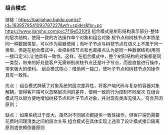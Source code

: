 ### 组合模式
链接：https://baijiahao.baidu.com/s?id=1639579541093787227&wfr=spider&for=pc
      https://www.jianshu.com/p/c7f19e5310f9
组合模式是树形结构表示部分-整体的层次结构，使用一致的方法操作单个对象和组合对象
根节点和树枝节点本质是同一种数据类型，可以作为容器使用；而叶子节点与树枝节点在语义上不属于同一类型，但是在组合模式中，会把树枝节点和也直接点认为是同一种数据结构(用同一接口定义),让他具有一致性。这样，在组合模式中，整个树形结构的对象都是同一类型，带来的好处是客户无需辨别树枝节点还是叶子节点，而是直接进行操作，带来极大的便利。
组合模式核心：借助同一接口，使叶子节点和树枝节点的操作具有一致性。

优点：
组合模式屏蔽了对象系统的层次差异性，将客户端代码与复杂的容器对象解耦，使得客户端可以忽略层次间的差异，使用一致的行为控制不同层次
在组合模式可以很方便地增加树枝节点和叶子节点对象，并对现有类库无侵入，符合开闭原则；

缺点：
如果系统过于庞大，虽然对不同层次都提供一致性操作，但客户端仍需要花费时间理清类之间的层次关系
组合模式在具体实现上违背了设计模式接口隔离原则或依赖倒置原则